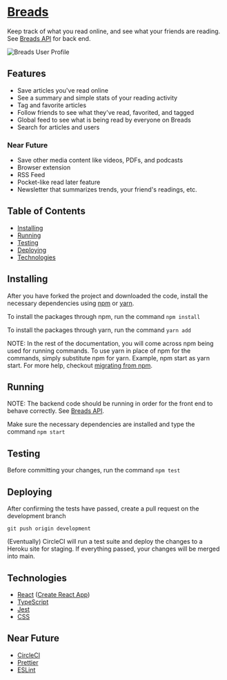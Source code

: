 # [Breads](https://www.breads.io/)

Keep track of what you read online, and see what your friends are reading. See [Breads API](https://github.com/aTmb405/breads-server) for back end.

![Breads User Profile](https://i.ibb.co/bL4cDmt/Screen-Shot-2020-11-17-at-7-31-56-PM.png)

## Features

* Save articles you've read online
* See a summary and simple stats of your reading activity
* Tag and favorite articles
* Follow friends to see what they've read, favorited, and tagged
* Global feed to see what is being read by everyone on Breads
* Search for articles and users

### Near Future

* Save other media content like videos, PDFs, and podcasts
* Browser extension
* RSS Feed
* Pocket-like read later feature
* Newsletter that summarizes trends, your friend's readings, etc.

## Table of Contents
* [Installing](https://github.com/aTmb405/breads-client/blob/master/README.md#Installing)
* [Running](https://github.com/aTmb405/breads-client/blob/master/README.md#Running)
* [Testing](https://github.com/aTmb405/breads-client/blob/master/README.md#Testing)
* [Deploying](https://github.com/aTmb405/breads-client/blob/master/README.md#Deploying)
* [Technologies](https://github.com/aTmb405/breads-client/blob/master/README.md#Technologies)

## Installing

After you have forked the project and downloaded the code, install the necessary dependencies using [npm](https://docs.npmjs.com/about-npm/) or [yarn](https://yarnpkg.com/getting-started).

To install the packages through npm, run the command `npm install`

To install the packages through yarn, run the command `yarn add`

NOTE: In the rest of the documentation, you will come across npm being used for running commands. To use yarn in place of npm for the commands, simply substitute npm for yarn. Example, npm start as yarn start. For more help, checkout [migrating from npm](https://classic.yarnpkg.com/en/docs/migrating-from-npm/).

## Running

NOTE: The backend code should be running in order for the front end to behave correctly. See [Breads API](https://github.com/aTmb405/breads-server).

Make sure the necessary dependencies are installed and type the command `npm start`

## Testing

Before committing your changes, run the command `npm test`

## Deploying

After confirming the tests have passed, create a pull request on the development branch 

`git push origin development`

(Eventually) CircleCI will run a test suite and deploy the changes to a Heroku site for staging. If everything passed, your changes will be merged into main.

## Technologies

* [React](https://reactjs.org/) ([Create React App](https://create-react-app.dev/))
* [TypeScript](https://www.typescriptlang.org/)
* [Jest](https://jestjs.io/)
* [CSS](https://developer.mozilla.org/en-US/docs/Web/CSS)

## Near Future

* [CircleCI](https://circleci.com/)
* [Prettier](https://prettier.io/)
* [ESLint](https://eslint.org/)
